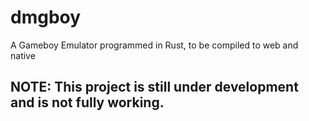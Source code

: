 # dmgboy
A Gameboy Emulator programmed in Rust, to be compiled to web and native

## NOTE: This project is still under development and is not fully working.
